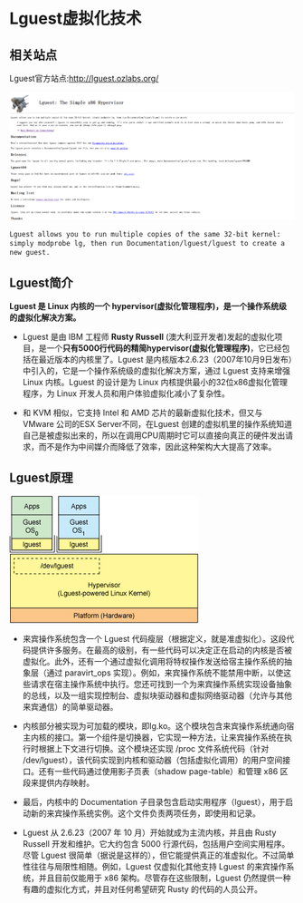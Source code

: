 # Lguest虚拟化技术

## 相关站点

Lguest官方站点:<http://lguest.ozlabs.org/>

![1532072329868.png](image/1532072329868.png)

```
Lguest allows you to run multiple copies of the same 32-bit kernel: simply modprobe lg, then run Documentation/lguest/lguest to create a new guest.
```

## Lguest简介

**Lguest 是 Linux 内核的一个 hypervisor(虚拟化管理程序)，是一个操作系统级的虚拟化解决方案。**

* Lguest 是由 IBM 工程师 **Rusty Russell** (澳大利亚开发者)发起的虚拟化项目，是一个**只有5000行代码的精简hypervisor(虚拟化管理程序)**，它已经包括在最近版本的内核里了。Lguest 是内核版本2.6.23（2007年10月9日发布）中引入的，它是一个操作系统级的虚拟化解决方案，通过 Lguest 支持来增强 Linux 内核。Lguest 的设计是为 Linux 内核提供最小的32位x86虚拟化管理程序，为 Linux 开发人员和用户体验虚拟化减小了复杂性。

* 和 KVM 相似，它支持 Intel 和 AMD 芯片的最新虚拟化技术，但又与 VMware 公司的ESX Server不同，在Lguest 创建的虚拟机里的操作系统知道自己是被虚拟出来的，所以在调用CPU周期时它可以直接向真正的硬件发出请求，而不是作为中间媒介而降低了效率，因此这种架构大大提高了效率。


## Lguest原理

![1532072728537.png](image/1532072728537.png)

* 来宾操作系统包含一个 Lguest 代码瘦层（根据定义，就是准虚拟化）。这段代码提供许多服务。在最高的级别，有一些代码可以决定正在启动的内核是否被虚拟化。此外，还有一个通过虚拟化调用将特权操作发送给宿主操作系统的抽象层（通过 paravirt_ops 实现）。例如，来宾操作系统不能禁用中断，以使这些请求在宿主操作系统中执行。您还可找到一个为来宾操作系统实现设备抽象的总线，以及一组实现控制台、虚拟块驱动器和虚拟网络驱动器（允许与其他来宾通信）的简单驱动器。
* 内核部分被实现为可加载的模块，即lg.ko。这个模块包含来宾操作系统通向宿主内核的接口。第一个组件是切换器，它实现一种方法，让来宾操作系统在执行时根据上下文进行切换。这个模块还实现 /proc 文件系统代码（针对 /dev/lguest），该代码实现到内核和驱动器（包括虚拟化调用）的用户空间接口。还有一些代码通过使用影子页表（shadow page-table）和管理 x86 区段来提供内存映射。

* 最后，内核中的 Documentation 子目录包含启动实用程序（lguest），用于启动新的来宾操作系统实例。这个文件负责两项任务，即使用和记录。

* Lguest 从 2.6.23（2007 年 10 月）开始就成为主流内核，并且由 Rusty Russell 开发和维护。它大约包含 5000 行源代码，包括用户空间实用程序。尽管 Lguest 很简单（据说是这样的），但它能提供真正的准虚拟化。不过简单性往往与局限性相随。例如，Lguest 仅虚拟化其他支持 Lguest 的来宾操作系统，并且目前仅能用于 x86 架构。尽管存在这些限制，Lguest 仍然提供一种有趣的虚拟化方式，并且对任何希望研究 Rusty 的代码的人员公开。
